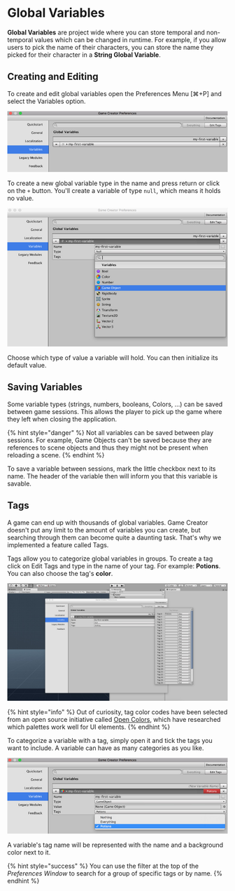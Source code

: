 # Global Variables

**Global Variables** are project wide where you can store temporal and non-temporal values which can be changed in runtime. For example, if you allow users to pick the name of their characters, you can store the name they picked for their character in a **String Global Variable**.

## Creating and Editing

To create and edit global variables open the Preferences Menu \[⌘+P\] and select the Variables option.

![\(Global Variables editor\)](../../../.gitbook/assets/global-variables.jpg)

To create a new global variable type in the name and press return or click on the `+` button. You'll create a variable of type `null`, which means it holds no value.

![](../../../.gitbook/assets/global-variables-type.jpg)

Choose which type of value a variable will hold. You can then initialize its default value.

## Saving Variables

Some variable types \(strings, numbers, booleans, Colors, ...\) can be saved between game sessions. This allows the player to pick up the game where they left when closing the application.

{% hint style="danger" %}
Not all variables can be saved between play sessions. For example, Game Objects can't be saved because they are references to scene objects and thus they might not be present when reloading a scene.
{% endhint %}

To save a variable between sessions, mark the little checkbox next to its name. The header of the variable then will inform you that this variable is savable.

## Tags

A game can end up with thousands of global variables. Game Creator doesn't put any limit to the amount of variables you can create, but searching through them can become quite a daunting task. That's why we implemented a feature called Tags.

Tags allow you to categorize global variables in groups. To create a tag click on Edit Tags and type in the name of your tag. For example: **Potions**. You can also choose the tag's **color**.

![\(Click this image to enlarge it\)](../../../.gitbook/assets/global-variables-edittags.jpg)

{% hint style="info" %}
Out of curiosity, tag color codes have been selected from an open source initiative called [Open Colors](https://yeun.github.io/open-color/), which have researched which palettes work well for UI elements.
{% endhint %}

To categorize a variable with a tag, simply open it and tick the tags you want to include. A variable can have as many categories as you like.

![](../../../.gitbook/assets/global-variables-tags.jpg)

A variable's tag name will be represented with the name and a background color next to it. 

{% hint style="success" %}
You can use the filter at the top of the _Preferences Window_ to search for a group of specific tags or by name.
{% endhint %}

